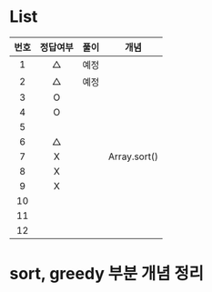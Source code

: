 # List
|번호|정답여부|풀이|개념|
|:---:|:---:|:---:|:---:|
|1|△|예정|
|2|△|예정|
|3|O||
|4|O||
|5|||
|6|△||
|7|X||Array.sort()
|8|X||
|9|X||
|10|||
|11|||
|12|||

# sort, greedy 부분 개념 정리
